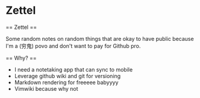 # Zettel

== Zettel ==

Some random notes on random things that are okay to have public because I'm a (穷鬼) povo and don't want to pay for Github pro.

== Why? ==
- I need a notetaking app that can sync to mobile
- Leverage github wiki and git for versioning
- Markdown rendering for freeeee babyyyy
- Vimwiki because why not
